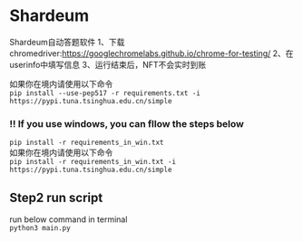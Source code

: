# Shardeum
Shardeum自动答题软件
1、下载chromedriver:https://googlechromelabs.github.io/chrome-for-testing/
2、在userinfo中填写信息
3、运行结束后，NFT不会实时到账

如果你在境内请使用以下命令  
`pip install --use-pep517 -r requirements.txt -i https://pypi.tuna.tsinghua.edu.cn/simple`

### ‼️ If you use windows, you can fllow the steps below  
`pip install -r requirements_in_win.txt`  
如果你在境内请使用以下命令    
`pip install -r requirements_in_win.txt -i https://pypi.tuna.tsinghua.edu.cn/simple`
## Step2 run script    
run below command in terminal  
`python3 main.py`

